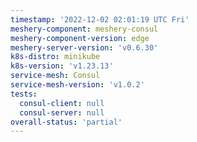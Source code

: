```yaml
---
timestamp: '2022-12-02 02:01:19 UTC Fri'
meshery-component: meshery-consul
meshery-component-version: edge
meshery-server-version: 'v0.6.30'
k8s-distro: minikube
k8s-version: 'v1.23.13'
service-mesh: Consul
service-mesh-version: 'v1.0.2'
tests:
  consul-client: null
  consul-server: null
overall-status: 'partial'
---
```

